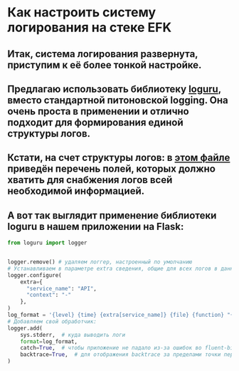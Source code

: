 # Как настроить систему логирования на стеке EFK
## Итак, система логирования развернута, приступим к её более тонкой настройке.
## Предлагаю использовать библиотеку [loguru](https://github.com/Delgan/loguru), вместо стандартной питоновской logging. Она очень проста в применении и отлично подходит для формирования единой структуры логов.
## Кстати, на счет структуры логов: в [этом файле](https://github.com/Gena40/EFK-for-logs/blob/main/Structure_of_logs.md) приведён перечень полей, которых должно хватить для снабжения логов всей необходимой информацией.
## А вот так выглядит применение библиотеки loguru в нашем приложении на Flask:
```Python
from loguru import logger


logger.remove() # удаляем логгер, настроенный по умолчанию
# Устанавливаем в параметре extra сведения, общие для всех логов в данном модуле:
logger.configure(
    extra={
      "service_name": "API",
      "context": "-"
    },
)
log_format = '{level} {time} {extra[service_name]} {file} {function} "{message}" {extra[context]}'
# Добавляем свой обработчик:
logger.add(
    sys.stderr,  # куда выводить логи
    format=log_format,
    catch=True,  # чтобы приложение не падало из-за ошибок во fluent-bit
    backtrace=True,  # для отображения backtrace за пределами точки перехвата ошибки
)
```
